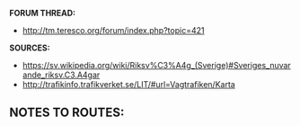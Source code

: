 ﻿**FORUM THREAD:**
- http://tm.teresco.org/forum/index.php?topic=421


**SOURCES:**
- https://sv.wikipedia.org/wiki/Riksv%C3%A4g_(Sverige)#Sveriges_nuvarande_riksv.C3.A4gar
- http://trafikinfo.trafikverket.se/LIT/#url=Vagtrafiken/Karta



**NOTES TO ROUTES:**
- 
